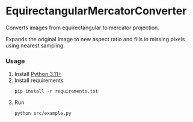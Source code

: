 # EquirectangularMercatorConverter

Converts images from equirectangular to mercator projection.

Expands the original image to new aspect ratio and fills in missing pixels using nearest sampling.

### Usage

1. Install [Python 3.11+](https://www.python.org/downloads/)
1. Install requirements
    ```
    pip install -r requirements.txt
    ```
1. Run
    ```
    python src/example.py
    ```
    